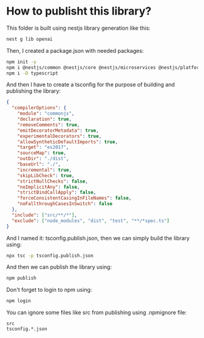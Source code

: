 # How to publisht this library?

This folder is built using nestjs library generation like this:

```bash
nest g lib openai
```

Then, I created a package.json with needed packages:

```bash
npm init -y
npm i @nestjs/common @nestjs/core @nestjs/microservices @nestjs/platform-express @nestjs/swagger @nestjs/testing @nestjs/websockets rxjs
npm i -D typescript
```

And then I have to create a tsconfig for the purpose of building and publishing the library:

```json
{
  "compilerOptions": {
    "module": "commonjs",
    "declaration": true,
    "removeComments": true,
    "emitDecoratorMetadata": true,
    "experimentalDecorators": true,
    "allowSyntheticDefaultImports": true,
    "target": "es2017",
    "sourceMap": true,
    "outDir": "./dist",
    "baseUrl": "./",
    "incremental": true,
    "skipLibCheck": true,
    "strictNullChecks": false,
    "noImplicitAny": false,
    "strictBindCallApply": false,
    "forceConsistentCasingInFileNames": false,
    "noFallthroughCasesInSwitch": false
  },
  "include": ["src/**/*"],
  "exclude": ["node_modules", "dist", "test", "**/*spec.ts"]
}
```

And I named it: tsconfig.publish.json, then we can simply build the library using:

```bash
npx tsc -p tsconfig.publish.json
```

And then we can publish the library using:

```bash
npm publish
```

Don't forget to login to npm using:

```bash
npm login
```

You can ignore some files like src from publishing using .npmignore file:

```
src
tsconfig.*.json
```